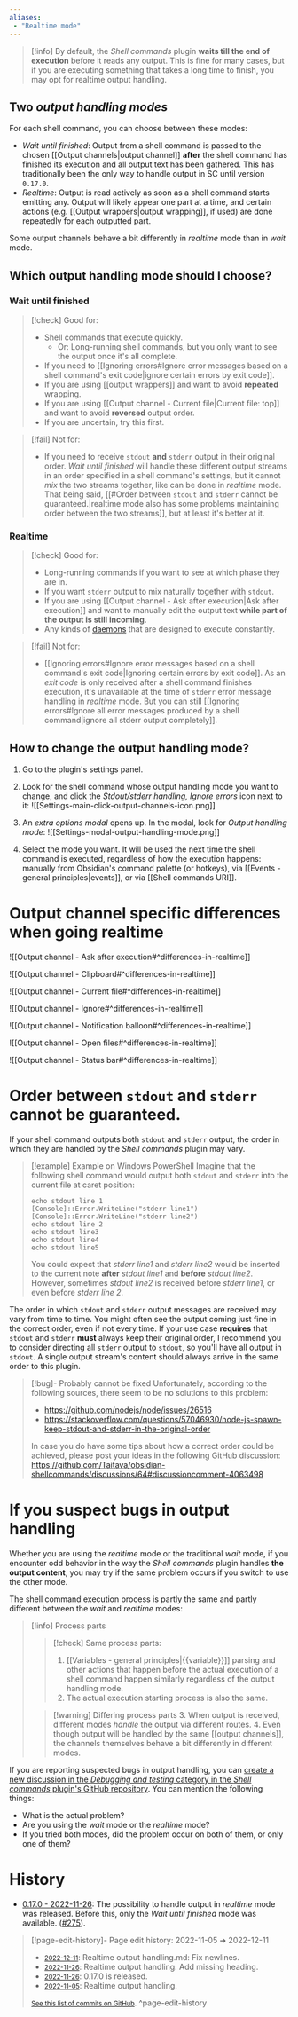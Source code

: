 ```yaml
---
aliases:
 - "Realtime mode"
---
```

> [!info]
> By default, the *Shell commands* plugin **waits till the end of execution** before it reads any output. This is fine for many cases, but if you are executing something that takes a long time to finish, you may opt for realtime output handling. <!-- If you change this paragraph, change it in Output channels.md, too! -->

## Two *output handling modes*

For each shell command, you can choose between these modes:
 - *Wait until finished*: Output from a shell command is passed to the chosen [[Output channels|output channel]] **after** the shell command has finished its execution and all output text has been gathered. This has traditionally been the only way to handle output in SC until version `0.17.0`.
 - *Realtime*: Output is read actively as soon as a shell command starts emitting any. Output will likely appear one part at a time, and certain actions (e.g. [[Output wrappers|output wrapping]], if used) are done repeatedly for each outputted part.

Some output channels behave a bit differently in *realtime* mode than in *wait* mode.

## Which output handling mode should I choose?

### Wait until finished
> [!check] Good for:
> - Shell commands that execute quickly.
> 	- Or: Long-running shell commands, but you only want to see the output once it's all complete.
> - If you need to [[Ignoring errors#Ignore error messages based on a shell command's exit code|ignore certain errors by exit code]].
> - If you are using [[output wrappers]] and want to avoid **repeated** wrapping.
> - If you are using [[Output channel - Current file|Current file: top]] and want to avoid **reversed** output order.
> - If you are uncertain, try this first.

> [!fail] Not for:
>  - If you need to receive `stdout` **and** `stderr` output in their original order. *Wait until finished* will handle these different output streams in an order specified in a shell command's settings, but it cannot *mix* the two streams together, like can be done in *realtime* mode. That being said, [[#Order between `stdout` and `stderr` cannot be guaranteed.|realtime mode also has some problems maintaining order between the two streams]], but at least it's better at it.

### Realtime
> [!check] Good for:
> - Long-running commands if you want to see at which phase they are in.
> - If you want `stderr` output to mix naturally together with `stdout`.
> - If you are using [[Output channel - Ask after execution|Ask after execution]] and want to manually edit the output text **while part of the output is still incoming**.
> - Any kinds of [daemons](https://en.wikipedia.org/wiki/Daemon_(computing)) that are designed to execute constantly.

> [!fail] Not for:
>  - [[Ignoring errors#Ignore error messages based on a shell command's exit code|Ignoring certain errors by exit code]]. As an *exit code* is only received after a shell command finishes execution, it's unavailable at the time of `stderr` error message handling in *realtime* mode. But you can still [[Ignoring errors#Ignore all error messages produced by a shell command|ignore all stderr output completely]].

## How to change the output handling mode?

1. Go to the plugin's settings panel.
2. Look for the shell command whose output handling mode you want to change, and click the *Stdout/stderr handling, Ignore errors* icon next to it:
  ![[Settings-main-click-output-channels-icon.png]]
  
3. An *extra options modal* opens up. In the modal, look for *Output handling mode*:
	![[Settings-modal-output-handling-mode.png]]
 
4. Select the mode you want. It will be used the next time the shell command is executed, regardless of how the execution happens: manually from Obsidian's command palette (or hotkeys), via [[Events - general principles|events]], or via [[Shell commands URI]].


# Output channel specific differences when going realtime

![[Output channel - Ask after execution#^differences-in-realtime]]

![[Output channel - Clipboard#^differences-in-realtime]]

![[Output channel - Current file#^differences-in-realtime]]

![[Output channel - Ignore#^differences-in-realtime]]

![[Output channel - Notification balloon#^differences-in-realtime]]

![[Output channel - Open files#^differences-in-realtime]]

![[Output channel - Status bar#^differences-in-realtime]]


# Order between `stdout` and `stderr` cannot be guaranteed.

If your shell command outputs both `stdout` and `stderr` output, the order in which they are handled by the *Shell commands* plugin may vary.

> [!example] Example on Windows PowerShell
> Imagine that the following shell command would output both `stdout` and `stderr` into the current file at caret position:
> ```
> echo stdout line 1
> [Console]::Error.WriteLine("stderr line1")
> [Console]::Error.WriteLine("stderr line2")
> echo stdout line 2
> echo stdout line3
> echo stdout line4
> echo stdout line5
> ```
> You could expect that *stderr line1* and *stderr line2* would be inserted to the current note **after** *stdout line1* and **before** *stdout line2*. However, sometimes *stdout line2* is received before *stderr line1*, or even before *stderr line 2*.

The order in which `stdout` and `stderr` output messages are received may vary from time to time. You might often see the output coming just fine in the correct order, even if not every time. If your use case **requires** that `stdout` and `stderr` **must** always keep their original order, I recommend you to consider directing all `stderr` output to `stdout`, so you'll have all output in `stdout`. A single output stream's content should always arrive in the same order to this plugin.

> [!bug]- Probably cannot be fixed
> Unfortunately, according to the following sources, there seem to be no solutions to this problem:
>  - https://github.com/nodejs/node/issues/26516
>  - https://stackoverflow.com/questions/57046930/node-js-spawn-keep-stdout-and-stderr-in-the-original-order
> 
> In case you do have some tips about how a correct order could be achieved, please post your ideas in the following GitHub discussion: https://github.com/Taitava/obsidian-shellcommands/discussions/64#discussioncomment-4063498

# If you suspect bugs in output handling

Whether you are using the *realtime* mode or the traditional *wait* mode, if you encounter odd behavior in the way the *Shell commands* plugin handles **the output content**, you may try if the same problem occurs if you switch to use the other mode.

The shell command execution process is partly the same and partly different between the *wait* and *realtime* modes:
> [!info] Process parts
> > [!check] Same process parts:
> > 1. [[Variables - general principles|{{variable}}]] parsing and other actions that happen before the actual execution of a shell command happen similarly regardless of the output handling mode.
> > 2. The actual execution starting process is also the same.
> 
> > [!warning] Differing process parts
> > 3. When output is received, different modes *handle* the output via different routes.
> > 4. Even though output will be handled by the same [[output channels]], the channels themselves behave a bit differently in different modes.

If you are reporting suspected bugs in output handling, you can [create a new discussion in the *Debugging and testing* category in the *Shell commands* plugin's GitHub repository](https://github.com/Taitava/obsidian-shellcommands/discussions/categories/debugging-and-testing). You can mention the following things:
- What is the actual problem?
- Are you using the *wait* mode or the *realtime* mode?
- If you tried both modes, did the problem occur on both of them, or only one of them?

# History

- [0.17.0 - 2022-11-26](https://github.com/Taitava/obsidian-shellcommands/blob/main/CHANGELOG.md#0170---2022-11-26): The possibility to handle output in _realtime_ mode was released. Before this, only the _Wait until finished_ mode was available. ([#275](https://github.com/Taitava/obsidian-shellcommands/issues/275)).

> [!page-edit-history]- Page edit history: 2022-11-05 &#10132; 2022-12-11
> - [<small>2022-12-11</small>](https://github.com/Taitava/obsidian-shellcommands-documentation/commit/3ce8889647069a44f28c1acd1cf38aa750cd6e94): Realtime output handling.md: Fix newlines.
> - [<small>2022-11-26</small>](https://github.com/Taitava/obsidian-shellcommands-documentation/commit/34aec99a8b15a70a19c007626604a3cbd4029eb9): Realtime output handling: Add missing heading.
> - [<small>2022-11-26</small>](https://github.com/Taitava/obsidian-shellcommands-documentation/commit/c96937ed11df76038408f3b8e89529e6732878fc): 0.17.0 is released.
> - [<small>2022-11-05</small>](https://github.com/Taitava/obsidian-shellcommands-documentation/commit/ba41cfb111b3cfd904f82df2746ef4689d9abba3): Realtime output handling.
> 
> [<small>See this list of commits on GitHub</small>](https://github.com/Taitava/obsidian-shellcommands-documentation/commits/main/Output%20handling/Realtime%20output%20handling.md).
> ^page-edit-history